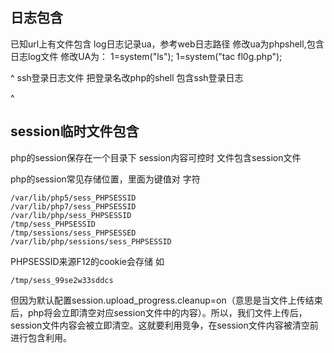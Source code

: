 ## **日志包含**
已知url上有文件包含
log日志记录ua，参考web日志路径
修改ua为phpshell,包含日志log文件
修改UA为：
1=system("ls");
1=system("tac fl0g.php");


^
ssh登录日志文件
把登录名改php的shell
包含ssh登录日志

^
## **session临时文件包含**
php的session保存在一个目录下
session内容可控时
文件包含session文件

php的session常见存储位置，里面为键值对 字符
```
/var/lib/php5/sess_PHPSESSID
/var/lib/php7/sess_PHPSESSID
/var/lib/php/sess_PHPSESSID
/tmp/sess_PHPSESSID
/tmp/sessions/sess_PHPSESSED
/var/lib/php/sessions/sess_PHPSESSID
```
PHPSESSID来源F12的cookie会存储
如
```
/tmp/sess_99se2w33sddcs
```
但因为默认配置session.upload_progress.cleanup=on（意思是当文件上传结束后，php将会立即清空对应session文件中的内容）。所以，我们文件上传后，session文件内容会被立即清空。这就要利用竞争，在session文件内容被清空前进行包含利用。
